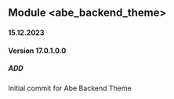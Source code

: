 ## Module <abe_backend_theme>

#### 15.12.2023

#### Version 17.0.1.0.0

##### ADD

Initial commit for Abe Backend Theme

